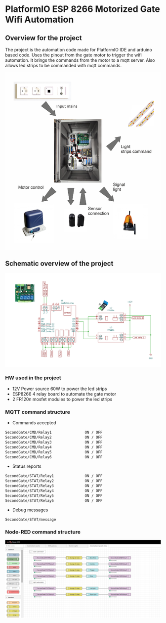 # PlatformIO ESP 8266 Motorized Gate Wifi Automation

## Overview for the project

The project is the automation code made for PlatformIO IDE and arduino based code.
Uses the pinout from the gate motor to trigger the wifi automation.
It brings the commands from the motor to a mqtt server.
Also allows led strips to be commanded with mqtt commands.

![Automation box image](https://github.com/tinel-c/PlatformIO_ESP8266_Second_gate_automation/blob/main/img/Gate_automation.png?raw=true)

## Schematic overview of the project

![Automation box image](https://github.com/tinel-c/PlatformIO_ESP8266_Second_gate_automation/blob/main/img/Second_gate_automation_schematic.PNG?raw=true)

### HW used in the project

* 12V Power source 60W to power the led strips
* ESP8266 4 relay board to automate the gate motor
* 2 FR120n mosfet modules to power the led strips

### MQTT command structure

* Commands accepted

```
SecondGate/CMD/Relay1               ON / OFF
SecondGate/CMD/Relay2               ON / OFF
SecondGate/CMD/Relay3               ON / OFF
SecondGate/CMD/Relay4               ON / OFF
SecondGate/CMD/Relay5               ON / OFF
SecondGate/CMD/Relay6               ON / OFF
```

* Status reports

```
SecondGate/STAT/Relay1              ON / OFF
SecondGate/STAT/Relay2              ON / OFF
SecondGate/STAT/Relay3              ON / OFF
SecondGate/STAT/Relay4              ON / OFF
SecondGate/STAT/Relay5              ON / OFF
SecondGate/STAT/Relay6              ON / OFF
```


* Debug messages

```
SecondGate/STAT/message
```

### Node-RED command structure

![Automation box image](https://github.com/tinel-c/PlatformIO_ESP8266_Second_gate_automation/blob/main/img/Node_red_automation.PNG?raw=true)